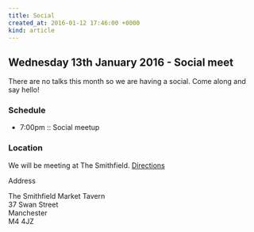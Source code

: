```yaml
---
title: Social
created_at: 2016-01-12 17:46:00 +0000
kind: article
---
```


## Wednesday 13th January 2016 - Social meet

There are no talks this month so we are having a social. Come along and say hello!

### Schedule

* 7:00pm :: Social meetup

### Location

We will be meeting at The Smithfield. [Directions](https://www.google.co.uk/maps/place/37+Swan+St,+Manchester+M4+5JZ/@53.4852302,-2.2365675,17z/data=!3m1!4b1!4m2!3m1!1s0x487bb1b911e6ef57:0xe7a4d1fb616af49)

<p>Address</p>

<p>The Smithfield Market Tavern<br />
37 Swan Street<br />
Manchester<br />
M4 4JZ<br />
</p>